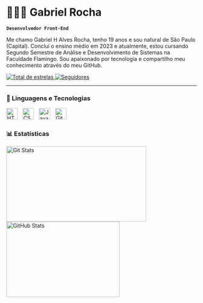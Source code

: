 # 👩🏻‍💻 Gabriel Rocha

**`Desenvolvedor Front-End`**

Me chamo Gabriel H Alves Rocha, tenho 19 anos e sou natural de São Paulo (Capital). Concluí o ensino médio em 2023 e atualmente, estou cursando Segundo Semestre de Análise e Desenvolvimento de Sistemas na Faculdade Flamingo. Sou apaixonado por tecnologia e compartilho meu conhecimento através do meu GitHub.

<p>
    <a href="https://github.com/Bielzinholl?tab=repositories">
        <img 
            alt="Total de estrelas" 
            title="Total de estrelas GitHub" 
            src="https://custom-icon-badges.demolab.com/github/stars/Bielzinholl?color=55960c&style=for-the-badge&labelColor=488207&logo=star&label=estrelas"
        />
    </a>
    <a href="https://github.com/Bielzinholl?tab=followers">
        <img 
            alt="Seguidores" 
            title="Me siga no GitHub" 
            src="https://custom-icon-badges.demolab.com/github/followers/Bielzinholl?color=236ad3&labelColor=1155ba&style=for-the-badge&logo=github&label=Seguidores&logoColor=white"
        />
    </a>
</p>

---

### 🤖 Linguagens e Tecnologias

<img 
    align="left" 
    alt="HTML"
    title="HTML" 
    width="30px" 
    style="padding-right: 10px;" 
    src="https://cdn.jsdelivr.net/gh/devicons/devicon@latest/icons/html5/html5-original.svg" 
/>
<img 
    align="left" 
    alt="CSS" 
    title="CSS"
    width="30px" 
    style="padding-right: 10px;" 
    src="https://cdn.jsdelivr.net/gh/devicons/devicon@latest/icons/css3/css3-original.svg" 
/>
<img 
    align="left" 
    alt="JavaScript" 
    title="JavaScript"
    width="30px" 
    style="padding-right: 10px;" 
    src="https://cdn.jsdelivr.net/gh/devicons/devicon@latest/icons/javascript/javascript-original.svg" 
/>
<img 
    align="left" 
    alt="Git" 
    title="Git"
    width="30px" 
    style="padding-right: 10px;" 
    src="https://cdn.jsdelivr.net/gh/devicons/devicon@latest/icons/git/git-original.svg" 
/>

<br/>
<br/>

### 📊 Estatísticas

<img 
    align="left" 
    alt="Git Stats" 
    width= "370"
    height="200" 
    style="padding-right: 10px;" 
    src="https://github-readme-stats.vercel.app/api?username=Bielzinholl&show_icons=true&theme=tokyonight&include_all_commits=true&locale=pt-br" 
/>
<img 
      align="left" 
      alt="GitHub Stats" 
      width= "300"
      height="200" 
      src="https://github-readme-stats.vercel.app/api/top-langs/?username=Bielzinholl&theme=tokyonight&layout=compact&custom_title=Tecnologias&langs_count=9" 
  />

</p>
